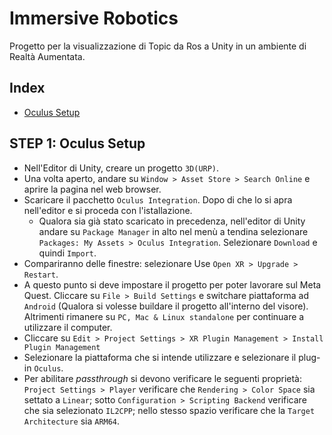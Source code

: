# Immersive Robotics
Progetto per la visualizzazione di Topic da Ros a Unity in un ambiente di Realtà Aumentata.

## Index
- [Oculus Setup](https://github.com/tommaso-piselli/passthrough-robotics/edit/main/README.md#step-1-oculus-setup)


## STEP 1: Oculus Setup
- Nell'Editor di Unity, creare un progetto `3D(URP)`.
- Una volta aperto, andare su `Window > Asset Store > Search Online` e aprire la pagina nel web browser.
- Scaricare il pacchetto `Oculus Integration`. Dopo di che lo si apra nell'editor e si proceda con l'istallazione.
    - Qualora sia già stato scaricato in precedenza, nell'editor di Unity andare su `Package Manager` in alto nel menù a tendina selezionare `Packages: My Assets > Oculus Integration`. Selezionare `Download` e quindi `Import`.
- Compariranno delle finestre: selezionare Use `Open XR > Upgrade > Restart`.
- A questo punto si deve impostare il progetto per poter lavorare sul Meta Quest. Cliccare su `File > Build Settings` e switchare piattaforma ad `Android` (Qualora si volesse buildare il progetto all'interno del visore). Altrimenti rimanere su `PC, Mac & Linux standalone` per continuare a utilizzare il computer.
- Cliccare su `Edit > Project Settings > XR Plugin Management > Install Plugin Management`
- Selezionare la piattaforma che si intende utilizzare e selezionare il plug-in `Oculus`.
- Per abilitare *passthrough* si devono verificare le seguenti proprietà: `Project Settings > Player` verificare che `Rendering > Color Space` sia settato a `Linear`; sotto `Configuration > Scripting Backend` verificare che sia selezionato `IL2CPP`; nello stesso spazio verificare che la `Target Architecture` sia `ARM64`.